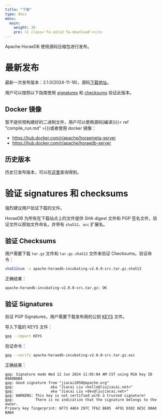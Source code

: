 ```yaml
---
title: "下载"
type: docs
menu:
  main:
    weight: 30
    pre: <i class='fa-solid fa-download'></i>
---
```


Apache HoraeDB 使用源码压缩包进行发布。

# 最新发布

最新一次发布版本：2.1.0(2024-11-18)，源码[下载地址](https://downloads.apache.org/incubator/horaedb/horaedb/v2.1.0/apache-horaedb-incubating-v2.1.0-src.tar.gz)。

用户可以按照以下指南使用 [signatures](https://downloads.apache.org/incubator/horaedb/horaedb/v2.1.0/apache-horaedb-incubating-v2.1.0-src.tar.gz.asc) 和 [checksums](https://downloads.apache.org/incubator/horaedb/horaedb/v2.1.0/apache-horaedb-incubating-v2.1.0-src.tar.gz.sha512) 验证此版本。

## Docker 镜像

暂不提供预构建好的二进制文件，用户可以使用源码[编译]({{< ref "compile_run.md" >}})或者使用 docker 镜像：

- https://hub.docker.com/r/apache/horaemeta-server
- https://hub.docker.com/r/apache/horaedb-server

## 历史版本

历史已发布版本，可以在[这里](https://downloads.apache.org/incubator/horaedb/horaedb/)查询得到。

# 验证 signatures 和 checksums

强烈建议用户验证下载的文件。

HoraeDB 为所有在下载站点上的文件提供 SHA digest 文件和 PGP 签名文件，验证文件以原始文件命名，并带有 `sha512`、`asc` 扩展名。

## 验证 Checksums

用户需要下载 `tar.gz` 文件和 `tar.gz.sha512` 文件来验证 Checksums。验证命令：

```bash
sha512sum -c apache-horaedb-incubating-v2.0.0-src.tar.gz.sha512
```

正确结果：

```
apache-horaedb-incubating-v2.0.0-src.tar.gz: OK
```

## 验证 Signatures

验证 PGP Signatures，用户需要下载发布用的公钥 [KEYS](https://downloads.apache.org/incubator/horaedb/KEYS) 文件。

导入下载的 KEYS 文件：

```bash
gpg --import KEYS
```

验证命令：

```bash
gpg --verify apache-horaedb-incubating-v2.0.0-src.tar.gz.asc
```

正确结果：

```
gpg: Signature made Wed 12 Jun 2024 11:05:04 AM CST using RSA key ID 08A0BAB4
gpg: Good signature from "jiacai2050@apache.org"
gpg:                 aka "Jiacai Liu <hello@liujiacai.net>"
gpg:                 aka "Jiacai Liu <dev@liujiacai.net>"
gpg: WARNING: This key is not certified with a trusted signature!
gpg:          There is no indication that the signature belongs to the owner.
Primary key fingerprint: 6F73 4AE4 297C 7F62 B605  4F91 D302 6E5C 08A0 BAB4
```
